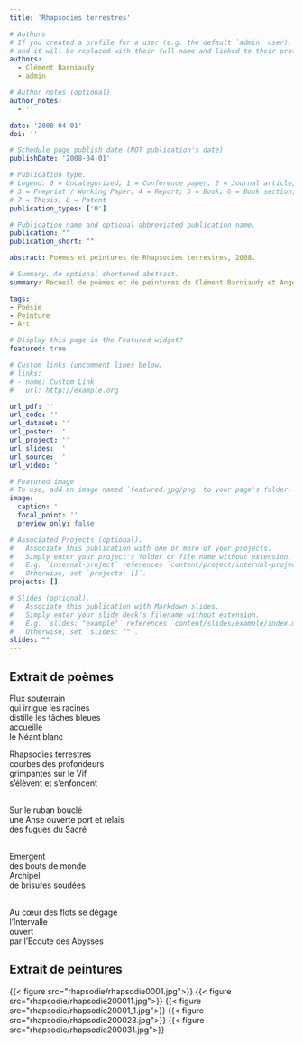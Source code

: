 ```yaml
---
title: 'Rhapsodies terrestres'

# Authors
# If you created a profile for a user (e.g. the default `admin` user), write the username (folder name) here
# and it will be replaced with their full name and linked to their profile.
authors:
  - Clément Barniaudy
  - admin

# Author notes (optional)
author_notes:
  - ''

date: '2008-04-01'
doi: ''

# Schedule page publish date (NOT publication's date).
publishDate: '2008-04-01'

# Publication type.
# Legend: 0 = Uncategorized; 1 = Conference paper; 2 = Journal article;
# 3 = Preprint / Working Paper; 4 = Report; 5 = Book; 6 = Book section;
# 7 = Thesis; 8 = Patent
publication_types: ['0']

# Publication name and optional abbreviated publication name.
publication: ""
publication_short: ""

abstract: Poèmes et peintures de Rhapsodies terrestres, 2008.

# Summary. An optional shortened abstract.
summary: Recueil de poèmes et de peintures de Clément Barniaudy et Angela Biancofiore.

tags:
- Poésie
- Peinture
- Art

# Display this page in the Featured widget?
featured: true

# Custom links (uncomment lines below)
# links:
# - name: Custom Link
#   url: http://example.org

url_pdf: ''
url_code: ''
url_dataset: ''
url_poster: ''
url_project: ''
url_slides: ''
url_source: ''
url_video: ''

# Featured image
# To use, add an image named `featured.jpg/png` to your page's folder.
image:
  caption: ''
  focal_point: ''
  preview_only: false

# Associated Projects (optional).
#   Associate this publication with one or more of your projects.
#   Simply enter your project's folder or file name without extension.
#   E.g. `internal-project` references `content/project/internal-project/index.md`.
#   Otherwise, set `projects: []`.
projects: []

# Slides (optional).
#   Associate this publication with Markdown slides.
#   Simply enter your slide deck's filename without extension.
#   E.g. `slides: "example"` references `content/slides/example/index.md`.
#   Otherwise, set `slides: ""`.
slides: ""
---
```


## Extrait de poèmes

Flux souterrain <br>
qui irrigue les racines <br>
distille les tâches bleues <br>
accueille <br>
le Néant blanc

Rhapsodies terrestres <br>
courbes des profondeurs <br>
grimpantes sur le Vif <br>
s’élèvent et s’enfoncent <br> <br>

Sur le ruban bouclé <br>
une Anse ouverte port et relais <br>
des fugues du Sacré <br> <br>

Emergent <br>
des bouts de monde <br>
Archipel <br>
de brisures soudées  <br> <br>
 
Au cœur des flots se dégage <br>
l’Intervalle <br>
ouvert <br>
par l’Ecoute des Abysses
 
## Extrait de peintures

{{< figure src="rhapsodie/rhapsodie0001.jpg">}}
{{< figure src="rhapsodie/rhapsodie200011.jpg">}}
{{< figure src="rhapsodie/rhapsodie20001_1.jpg">}}
{{< figure src="rhapsodie/rhapsodie200023.jpg">}}
{{< figure src="rhapsodie/rhapsodie200031.jpg">}}